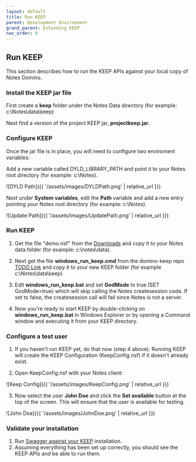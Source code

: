 ```yaml
---
layout: default
title: Run KEEP
parent: Development Environment
grand_parent: Extending KEEP
nav_order: 9
---
```


## Run KEEP

This section describes how to run the KEEP APIs against your local copy of Notes Domino.

### Install the KEEP jar file

First create a **keep** folder under the Notes Data directory (for example: c:\Notes\data\keep)

Next find a version of the project KEEP jar, **projectkeep.jar**. 

### Configure KEEP

Once the jar file is in place, you will need to configure two enviroment variables:

Add a new variable called DYLD_LIBRARY_PATH and point it to your Notes root directory (for example: c:\Notes).

![DYLD Path]({{ '/assets/images/DYLDPath.png' | relative_url }})

Next under **System variables**, edit the **Path** variable and add a new entry pointing your Notes root directory (for example: c:\Notes).

![Update Path]({{ '/assets/images/UpdatePath.png' | relative_url }})

### Run KEEP

1. Get the file "demo.nsf" from the [Downloads](../../references/downloads.md/) and copy it to your Notes data folder (for example: c:\notes\data).

2. Next get the file **windows_run_keep.cmd** from the domino-keep repo [TODO Link](#) and copy it to your new KEEP folder (for example c:\Notes\data\keep)

3. Edit **windows_run_keep.bat** and set **GodMode** to true (SET GodMode=true) which will skip calling the Notes createsession code. If set to false, the createsession call will fail since Notes is not a server.

4. Now you're ready to start KEEP by double-clicking on **windows_run_keep.bat** in Windows Explorer or by opening a Command window and executing it from your KEEP directory.

### Configure a test user

1. If you haven't run KEEP yet, do that now (step 4 above). Running KEEP will create the KEEP Configuration (KeepConfig.nsf) if it doesn't already exist.

2. Open KeepConfig.nsf with your Notes client:

![Keep Config]({{ '/assets/images/KeepConfig.png' | relative_url }})

3. Now select the user **John Doe** and click the **Set available** button at the top of the screen. This will ensure that the user is available for testing.

![John Doe]({{ '/assets/images/JohnDoe.png' | relative_url }})

### Validate your installation

1. Run [Swagger against your KEEP](http://localhost:8880/openapi/index.html) installation.
2. Assuming everything has been set up correctly, you should see the KEEP APIs and be able to run them.
